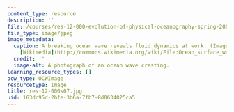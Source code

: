 ```yaml
---
content_type: resource
description: ''
file: /courses/res-12-000-evolution-of-physical-oceanography-spring-2007/163dc95d2bfe3b6a7fb78d0634825ca5_res-12-000s07.jpg
file_type: image/jpeg
image_metadata:
  caption: A breaking ocean wave reveals fluid dynamics at work. (Image courtesy of
    [Wikimedia](http://commons.wikimedia.org/wiki/File:Ocean_surface_wave.jpg).)
  credit: ''
  image-alt: A photograph of an ocean wave cresting.
learning_resource_types: []
ocw_type: OCWImage
resourcetype: Image
title: res-12-000s07.jpg
uid: 163dc95d-2bfe-3b6a-7fb7-8d0634825ca5
---
```

